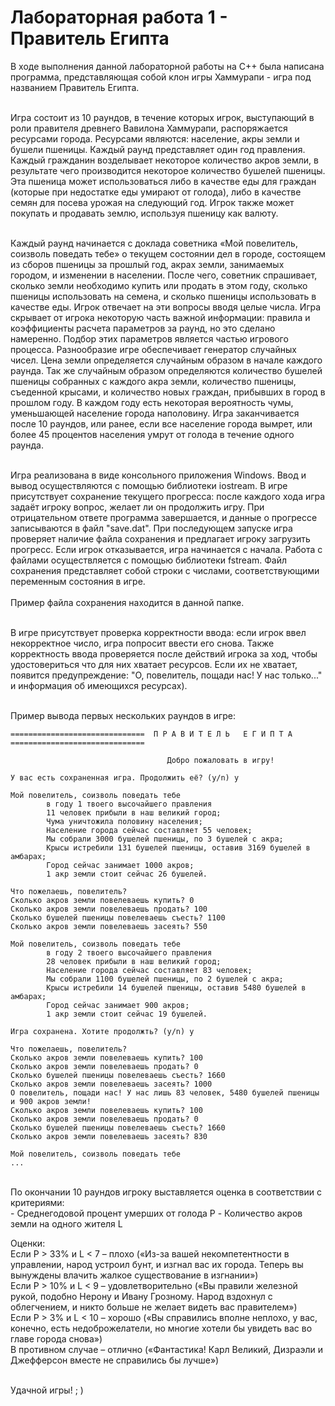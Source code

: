 # Лабораторная работа 1 - Правитель Египта

В ходе выполнения данной лабораторной работы на С++ была написана программа, представляющая собой клон игры Хаммурапи - игра под названием Правитель Египта.
  <br /><br />
  
Игра состоит из 10 раундов, в течение которых игрок, выступающий в роли правителя древнего Вавилона Хаммурапи, распоряжается ресурсами города. 
Ресурсами являются: население, акры земли и бушели пшеницы. Каждый раунд представляет один год правления. 
Каждый гражданин возделывает некоторое количество акров земли, в результате чего производится некоторое количество бушелей пшеницы. 
Эта пшеница может использоваться либо в качестве еды для граждан (которые при недостатке еды умирают от голода), либо в качестве семян для посева урожая на следующий год. Игрок также может покупать и продавать землю, используя пшеницу как валюту. 
  <br /><br />
  
Каждый раунд начинается с доклада советника «Мой повелитель, соизволь поведать тебе» о текущем состоянии дел в городе, состоящем из сборов пшеницы за прошлый год, 
акрах земли, занимаемых городом, и изменении в населении. После чего, советник спрашивает, сколько земли необходимо купить или продать в этом году, сколько пшеницы 
использовать на семена, и сколько пшеницы использовать в качестве еды. Игрок отвечает на эти вопросы вводя целые числа. Игра скрывает от игрока некоторую часть важной 
информации: правила и коэффициенты расчета параметров за раунд, но это сделано намеренно. Подбор этих параметров является частью игрового процесса. Разнообразие игре 
обеспечивает генератор случайных чисел. Цена земли определяется случайным образом в начале каждого раунда. Так же случайным образом определяются количество бушелей 
пшеницы собранных с каждого акра земли, количество пшеницы, съеденной крысами, и количество новых граждан, прибывших в город в прошлом году. В каждом году есть некоторая 
вероятность чумы, уменьшающей население города наполовину. Игра заканчивается после 10 раундов, или ранее, если все население города вымрет, или более 45 процентов 
населения умрут от голода в течение одного раунда.
  <br /><br />
  
Игра реализована в виде консольного приложения Windows. Ввод и вывод осуществляются с помощью библиотеки iostream. В игре присутствует сохранение текущего прогресса: после каждого хода игра задаёт игроку вопрос, желает ли он продолжить игру. При отрицательном ответе программа завершается, и данные о прогрессе записываются в файл "save.dat". При последующем запуске игра проверяет наличие файла сохранения и предлагает игроку загрузить прогресс. Если игрок отказывается, игра начинается с начала. Работа с файлами осуществляется с помощью библиотеки fstream. Файл сохранения представляет собой строки с числами, соответствующими переменным состояния в игре. 
  <br /><br />
Пример файла сохранения находится в данной папке.
  <br /><br />
  
В игре присутствует проверка корректности ввода: если игрок ввел некорректное число, игра попросит ввести его снова. Также корректность ввода проверяется после действий игрока за ход, чтобы удостовериться что для них хватает ресурсов. Если их не хватает, появится предупреждение: "О, повелитель, пощади нас! У нас только..." и информация об имеющихся ресурсах).
  <br /><br />
  
Пример вывода первых нескольких раундов в игре:
  <br />
    
```
==============================  П Р А В И Т Е Л Ь   Е Г И П Т А  ==============================

                                   Добро пожаловать в игру!

У вас есть сохраненная игра. Продолжить её? (y/n) y

Мой повелитель, соизволь поведать тебе
        в году 1 твоего высочайшего правления
        11 человек прибыли в наш великий город;
        Чума уничтожила половину населения;
        Население города сейчас составляет 55 человек;
        Мы собрали 3000 бушелей пшеницы, по 3 бушелей с акра;
        Крысы истребили 131 бушелей пшеницы, оставив 3169 бушелей в амбарах;
        Город сейчас занимает 1000 акров;
        1 акр земли стоит сейчас 26 бушелей.

Что пожелаешь, повелитель?
Сколько акров земли повелеваешь купить? 0
Сколько акров земли повелеваешь продать? 100
Сколько бушелей пшеницы повелеваешь съесть? 1100
Сколько акров земли повелеваешь засеять? 550

Мой повелитель, соизволь поведать тебе
        в году 2 твоего высочайшего правления
        28 человек прибыли в наш великий город;
        Население города сейчас составляет 83 человек;
        Мы собрали 1100 бушелей пшеницы, по 2 бушелей с акра;
        Крысы истребили 14 бушелей пшеницы, оставив 5480 бушелей в амбарах;
        Город сейчас занимает 900 акров;
        1 акр земли стоит сейчас 19 бушелей.

Игра сохранена. Хотите продолжть? (y/n) y

Что пожелаешь, повелитель?
Сколько акров земли повелеваешь купить? 100
Сколько акров земли повелеваешь продать? 0
Сколько бушелей пшеницы повелеваешь съесть? 1660
Сколько акров земли повелеваешь засеять? 1000
О повелитель, пощади нас! У нас лишь 83 человек, 5480 бушелей пшеницы и 900 акров земли!
Сколько акров земли повелеваешь купить? 100
Сколько акров земли повелеваешь продать? 0
Сколько бушелей пшеницы повелеваешь съесть? 1660
Сколько акров земли повелеваешь засеять? 830

Мой повелитель, соизволь поведать тебе
...
```
 
 
  <br />
 По окончании 10 раундов игроку выставляется оценка в соответствии с критериями:
  <br />
  - Среднегодовой процент умерших от голода P  
  - Количество акров земли на одного жителя L
  <br />
  
Оценки:<br />
   Если P > 33% и L < 7 – плохо («Из-за вашей некомпетентности в управлении, народ устроил бунт, и изгнал вас их города. Теперь вы вынуждены влачить жалкое существование в изгнании»)
   <br />
  Если P > 10% и L < 9 – удовлетворительно («Вы правили железной рукой, подобно Нерону и Ивану Грозному. Народ вздохнул с облегчением, и никто больше не желает видеть вас правителем»)
  <br />
  Если P > 3% и L < 10 – хорошо («Вы справились вполне неплохо, у вас, конечно, есть недоброжелатели, но многие хотели бы увидеть вас во главе города снова»)
  <br />
  В противном случае – отлично («Фантастика! Карл Великий, Дизраэли и Джефферсон вместе не справились бы лучше»)
  <br /><br />

 Удачной игры! ; )
